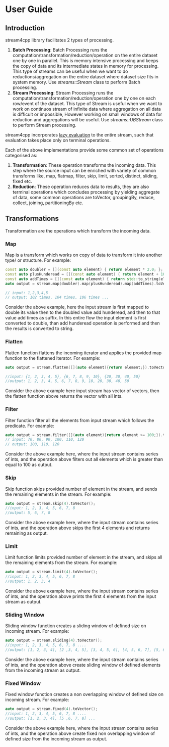# User Guide
## Introduction
stream4cpp library facilitates 2 types of processing. 
1. **Batch Processing**: Batch Processing runs the computation/transformation/reduction/operation on the entire dataset one by one in parallel. This is memory intensive processing and keeps the copy of data and its intermediate states in memory for processing.
This type of streams can be useful when we want to do reductions/aggregation on the entire dataset where dataset size fits in system memory. Use _streams::Stream_ class to perform Batch processing.
2. **Stream Processing**:
Stream Processing runs the computation/transformation/reduction/operation one by one on each row/event of the dataset. This type of Stream is useful when we want to work on continuos stream of infinite data where aggregation on all data is difficult or impossible, However working on small windows of data for reduction and aggregations will be useful. Use _streams::UBStream_ class to perform Stream processing.

stream4cpp incorporates [lazy evaluation](https://en.wikipedia.org/wiki/Lazy_evaluation) to the entire stream, such that evaluation takes place only on terminal operations.

Each of the above implementations provide some common set of operations categorised as:
1. **Transformation**: These operation transforms the incoming data. This step where the source input can be enriched with variety of common transforms like, map, flatmap, filter, skip, limit, sorted, distinct, sliding, fixed etc.
2. **Reduction**: These operation reduces data to results, they are also terminal operations which concludes processing by yielding aggregate of data, some common operations are toVector, groupingBy, reduce, collect, joining, partitioningBy etc.

## Transformations
Transformation are the operations which transform the incoming data.
### Map
Map is a transform which works on copy of data to transform it into another type/ or structure. For example:

```c++
const auto doubler = [](const auto element) { return element * 2.0; };
const auto plusHunderead = [](const auto element) { return element + 100; };
const auto addTimes = [](const auto element) { return std::to_string(element) + " times"; };
auto output = stream.map(doubler).map(plusHunderead).map(addTimes).toVector();

// input: 1,2,3,4,5
// output: 102 times, 104 times, 106 times ...
```
Consider the above example, here the input stream is first mapped to double its value then to the doubled value add hunderead, and then to that value add times as suffix.
In this entire flow the input element is first converted to double, than add hunderead operation is performed and then the results is converted to string.

### Flatten
Flatten function flattens the incoming iterator and applies the provided map function to the flattened iterator. For example:

```c++
auto output = stream.flatten([](auto element){return element;}).toVector();

//input: {1, 2, 3, 4, 5}, {6, 7, 8, 9, 10}, {20, 30, 40, 50}
//output: 1, 2, 3, 4, 5, 6, 7, 8, 9, 10, 20, 30, 40, 50
```
Consider the above example here input stream has vector of vectors, then the flatten function above returns the vector with all ints.

### Filter
Filter function filter all the elements from input stream which follows the predicate. For example:

```c++
auto output = stream.filter([](auto element){return element >= 100;}).toVector();
// input: 70, 80, 90, 100, 110, 120
// output: 100, 110, 120
```
Consider the above example here, where the input stream contains series of ints, and the operation above filters out all elements which is greater than equal to 100 as output.

### Skip
Skip function skips provided number of element in the stream, and sends the remaining elements in the stream. For example:

```c++
auto output = stream.skip(4).toVector();
//input: 1, 2, 3, 4, 5, 6, 7, 8
//output: 5, 6, 7, 8
```
Consider the above example here, where the input stream contains series of ints, and the operation above skips the first 4 elements and returns remaining as output.

### Limit
Limit function limits provided number of element in the stream, and skips all the remaining elements from the stream. For example:

```c++
auto output = stream.limit(4).toVector();
//input: 1, 2, 3, 4, 5, 6, 7, 8
//output: 1, 2, 3, 4
```
Consider the above example here, where the input stream contains series of ints, and the operation above prints the first 4 elements from the input stream as output.

### Sliding Window
 Sliding window function creates a sliding window of defined size on incoming stream. For example:

```c++
auto output = stream.sliding(4).toVector();
//input: 1, 2, 3, 4, 5, 6, 7, 8 ....
//output: [1, 2, 3, 4], [2 ,3, 4, 5], [3, 4, 5, 6], [4, 5, 6, 7], [5, 6, 7, 8]
```

Consider the above example here, where the input stream contains series of ints, and the operation above create sliding window of defined elements from the incoming stream as output.

### Fixed Window
Fixed window function creates a non overlapping window of defined size on incoming stream. For example:

```c++
auto output = stream.fixed(4).toVector();
//input: 1, 2, 3, 4, 5, 6, 7, 8 ....
//output: [1, 2, 3, 4], [5 ,6, 7, 8] ...
```

Consider the above example here, where the input stream contains series of ints, and the operation above create fixed non overlapping window of defined size from the incoming stream as output.

